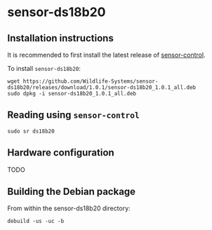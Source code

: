 # sensor-ds18b20

## Installation instructions

It is recommended to first install the latest release of [sensor-control](https://github.com/Wildlife-Systems/sensor-control).

To install `sensor-ds18b20`:

```
wget https://github.com/Wildlife-Systems/sensor-ds18b20/releases/download/1.0.1/sensor-ds18b20_1.0.1_all.deb
sudo dpkg -i sensor-ds18b20_1.0.1_all.deb
```
## Reading using `sensor-control`

```
sudo sr ds18b20
```

## Hardware configuration

TODO

## Building the Debian package

From within the sensor-ds18b20 directory:

```
debuild -us -uc -b
```

